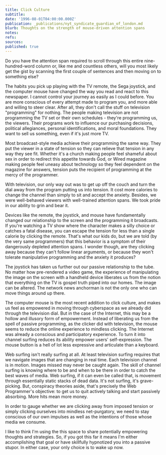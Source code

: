 ```yaml
---
title: Click Culture
subtitle: 
date: '1996-08-01T04:00:00.000Z'
publication: _publications/nyt_syndicate_guardian_of_london.md
blurb: Thoughts on the strength of mouse-driven attention spans
notes: 
refs: 
sources: 
published: true
---
```

Do you have the attention span required to scroll through this entire nine-hundred-word column or, like me and countless others, will you most likely get the gist by scanning the first couple of sentences and then moving on to something else?

The habits you pick up playing with the TV remote, the Sega joystick, and the computer mouse have changed the way you read and react to this newspaper. I cannot control your journey as easily as I could before. You are more conscious of every attempt made to program you, and more able and willing to steer clear. After all, they don't call the stuff on television "programming" for nothing. The people making television are not programming the TV set or their own schedules - they're programming us, the viewers. Their programs work to influence our purchasing decisions, political allegiances, personal identifications, and moral foundations. They want to sell us something, even if it's just more TV.

Most broadcast-style media achieve their programming the same way. They put the viewer in a state of tension so they can relieve that tension in any way they see fit. Whether it's a church making people feel shameful about sex in order to redirect this appetite towards God, or Wired magazine making people feel uneasy about technology so they feel dependent on the magazine for answers, tension puts the recipient of programming at the mercy of the programmer.

With television, our only way out was to get up off the couch and turn the dial away from the program putting us into tension. It cost more calories to change the channel than simply to sit and accept the anxiety. Besides, we were well-behaved viewers with well-trained attention spans. We took pride in our ability to grin and bear it.

Devices like the remote, the joystick, and mouse have fundamentally changed our relationship to the screen and the programming it broadcasts. If you're watching a TV show where the character makes a silly choice or catches a fatal disease, you can escape the tension for less than a single calorie by clicking the remote. That's what our kids do, but we are told (by the very same programmers) that this behavior is a symptom of their dangerously depleted attention spans. I wonder though, are they clicking away because they can't follow linear arguments, or because they won't tolerate manipulative programming and the anxiety it produces?

The joystick has taken us further out our passive relationship to the tube. No matter how pre-rendered a video game, the experience of manipulating the image on the screen with a handheld device liberates us from the notion that everything on the TV is gospel truth piped into our homes. The image can be altered. The network news anchorman is not the only one who can move things around up there.

The computer mouse is the most recent addition to click culture, and makes us feel as empowered in moving through cyberspace as we already did through the television dial. But in the case of the Internet, this may be a hollow and illusory form of empowerment. Instead of liberating us from the spell of passive programming, as the clicker did with television, the mouse seems to reduce the online experience to mindless clicking. The Internet was already a conscious and participatory experience. To turn it into channel surfing reduces its ability empower users' self-expression. The mouse button is a hell of lot less expressive and articulate than a keyboard.

Web surfing isn't really surfing at all. At least television surfing requires that we navigate images that are changing in real time. Each television channel is in motion. Images missed may never be caught again. The skill of channel surfing is knowing where to be and when to be there in order to catch the best waves of media. Web surfing, if it can even be called that, is movement through essentially static stacks of dead data. It's not surfing, it's grave-picking. But, conspiracy theories aside, that's precisely the Web Programmer's objective: to get us to quit actively talking and start passively absorbing. More hits mean more money.

In order to gauge whether we are clicking away from imposed tension or simply clicking ourselves into mindless net-purgatory, we need to stay conscious of our own impulses as well as the intentions of those whose media we consume.

I like to think I'm using the this space to share potentially empowering thoughts and strategies. So, if you got this far it means I'm either accomplishing that goal or have skillfully hypnotized you into a passive stupor. In either case, your only choice is to wake up now.
